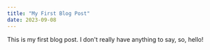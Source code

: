 ```yaml
---
title: "My First Blog Post"
date: 2023-09-08
---
```


This is my first blog post. I don't really have anything to say, so, hello!
